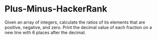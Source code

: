# Plus-Minus-HackerRank
Given an array of integers, calculate the ratios of its elements that are positive, negative, and zero. Print the decimal value of each fraction on a new line with 6 places after the decimal.
